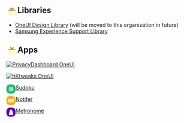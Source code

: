 ## <img align="left" loading="lazy" src="https://github.com/Yanndroid/Yanndroid/blob/master/cats.gif" width="30" /> Libraries
- [OneUI Design Library](https://github.com/Yanndroid/OneUI-Design-Library) (will be moved to this organization in future)
- [Samsung Experience Support Library](https://github.com/OneUIProject/sesl)

## <img align="left" loading="lazy" src="https://github.com/Yanndroid/Yanndroid/blob/master/cats.gif" width="30" /> Apps
<img align="left" src="https://raw.githubusercontent.com/BlackMesa123/PrivacyDashboard-OneUI/main/app/src/main/res/mipmap-xxhdpi/ic_launcher.png" height="25"/> [PrivacyDashboard OneUI](https://github.com/BlackMesa123/PrivacyDashboard-OneUI)

<img align="left" src="https://github.com/Yanndroid/hKtweaks-OneUI/blob/master/readme-res/icon.png" height="25"/> [hKtweaks OneUI](https://github.com/Yanndroid/hKtweaks-OneUI)

<img align="left" src="https://github.com/Yanndroid/Sudoku/blob/master/readme-res/icon.png" height="25"/> [Sudoku](https://github.com/Yanndroid/Sudoku)

<img align="left" src="https://github.com/Yanndroid/Notifer/blob/master/readme-res/icon.png" height="25"/> [Notifer](https://github.com/Yanndroid/Notifer)

<img align="left" src="https://github.com/Yanndroid/Metronome/blob/master/readme-res/icon.png" height="25"/> [Metronome](https://github.com/Yanndroid/Metronome)
